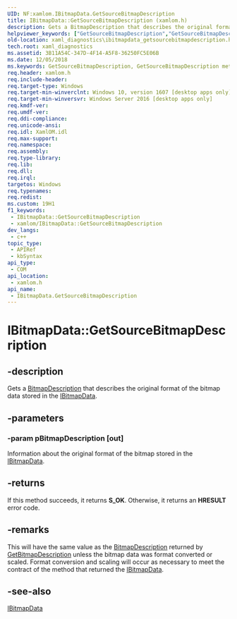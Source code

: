 ```yaml
---
UID: NF:xamlom.IBitmapData.GetSourceBitmapDescription
title: IBitmapData::GetSourceBitmapDescription (xamlom.h)
description: Gets a BitmapDescription that describes the original format of the bitmap data stored in the IBitmapData.
helpviewer_keywords: ["GetSourceBitmapDescription","GetSourceBitmapDescription method","GetSourceBitmapDescription method","IBitmapData interface","IBitmapData interface","GetSourceBitmapDescription method","IBitmapData.GetSourceBitmapDescription","IBitmapData::GetSourceBitmapDescription","xaml_diagnostics.ibitmapdata_getsourcebitmapdescription","xamlom/IBitmapData::GetSourceBitmapDescription"]
old-location: xaml_diagnostics\ibitmapdata_getsourcebitmapdescription.htm
tech.root: xaml_diagnostics
ms.assetid: 3B11A54C-347D-4F14-A5F8-36250FC5E06B
ms.date: 12/05/2018
ms.keywords: GetSourceBitmapDescription, GetSourceBitmapDescription method, GetSourceBitmapDescription method,IBitmapData interface, IBitmapData interface,GetSourceBitmapDescription method, IBitmapData.GetSourceBitmapDescription, IBitmapData::GetSourceBitmapDescription, xaml_diagnostics.ibitmapdata_getsourcebitmapdescription, xamlom/IBitmapData::GetSourceBitmapDescription
req.header: xamlom.h
req.include-header: 
req.target-type: Windows
req.target-min-winverclnt: Windows 10, version 1607 [desktop apps only]
req.target-min-winversvr: Windows Server 2016 [desktop apps only]
req.kmdf-ver: 
req.umdf-ver: 
req.ddi-compliance: 
req.unicode-ansi: 
req.idl: XamlOM.idl
req.max-support: 
req.namespace: 
req.assembly: 
req.type-library: 
req.lib: 
req.dll: 
req.irql: 
targetos: Windows
req.typenames: 
req.redist: 
ms.custom: 19H1
f1_keywords:
 - IBitmapData::GetSourceBitmapDescription
 - xamlom/IBitmapData::GetSourceBitmapDescription
dev_langs:
 - c++
topic_type:
 - APIRef
 - kbSyntax
api_type:
 - COM
api_location:
 - xamlom.h
api_name:
 - IBitmapData.GetSourceBitmapDescription
---
```


# IBitmapData::GetSourceBitmapDescription


## -description

Gets a <a href="/previous-versions/windows/desktop/api/xamlom/ns-xamlom-bitmapdescription">BitmapDescription</a> that describes the original format of the bitmap data stored in the <a href="/previous-versions/windows/desktop/api/xamlom/nn-xamlom-ibitmapdata">IBitmapData</a>.

## -parameters

### -param pBitmapDescription [out]

Information about the original format of the  bitmap stored in the <a href="/previous-versions/windows/desktop/api/xamlom/nn-xamlom-ibitmapdata">IBitmapData</a>.

## -returns

If this method succeeds, it returns <b>S_OK</b>. Otherwise, it returns an <b>HRESULT</b> error code.

## -remarks

This will have the same value as the <a href="/previous-versions/windows/desktop/api/xamlom/ns-xamlom-bitmapdescription">BitmapDescription</a> returned by <a href="/previous-versions/windows/desktop/api/xamlom/nf-xamlom-ibitmapdata-getbitmapdescription">GetBitmapDescription</a> unless the bitmap data was format converted or scaled. Format conversion and scaling will occur as necessary to meet the contract of the method that returned the <a href="/previous-versions/windows/desktop/api/xamlom/nn-xamlom-ibitmapdata">IBitmapData</a>.

## -see-also

<a href="/previous-versions/windows/desktop/api/xamlom/nn-xamlom-ibitmapdata">IBitmapData</a>